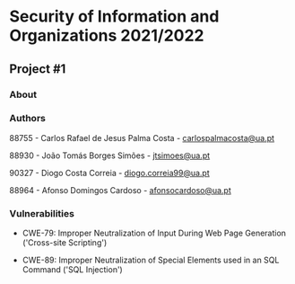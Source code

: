 # Security of Information and Organizations 2021/2022
## Project \#1

### About

### Authors
88755 - Carlos Rafael de Jesus Palma Costa - carlospalmacosta@ua.pt

88930 - João Tomás Borges Simões - jtsimoes@ua.pt

90327 - Diogo Costa Correia - diogo.correia99@ua.pt

88964 - Afonso Domingos Cardoso - afonsocardoso@ua.pt

### Vulnerabilities
- CWE-79: Improper Neutralization of Input During Web Page Generation ('Cross-site Scripting')

- CWE-89: Improper Neutralization of Special Elements used in an SQL Command ('SQL Injection')
